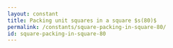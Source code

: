 ```yaml
---
layout: constant
title: Packing unit squares in a square $s(80)$
permalink: /constants/square-packing-in-square-80/
id: square-packing-in-square-80
---
```

